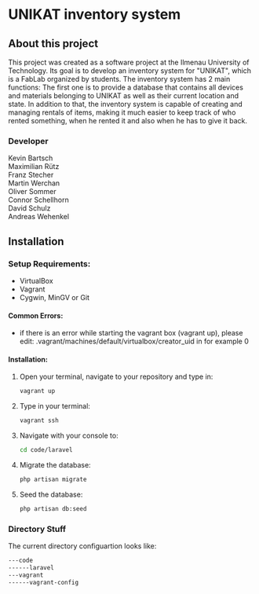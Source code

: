 # UNIKAT inventory system

## About this project

This project was created as a software project at the Ilmenau University of Technology. Its goal is to develop an inventory system for "UNIKAT", which is a FabLab organized by students. The inventory system has 2 main functions: The first one is to provide a database that contains all devices and materials belonging to UNIKAT as well as their current location and state. In addition to that, the inventory system is capable of creating and managing rentals of items, making it much easier to keep track of who rented something, when he rented it and also when he has to give it back.

### Developer

Kevin Bartsch </br>
Maximilian Rütz </br>
Franz Stecher </br>
Martin Werchan </br>
Oliver Sommer </br>
Connor Schellhorn </br>
David Schulz </br>
Andreas Wehenkel </br>

## Installation


### Setup Requirements:
- VirtualBox
- Vagrant
- Cygwin, MinGV or Git

#### Common Errors:
- if there is an error while starting the vagrant box (vagrant up), please edit:
  .vagrant/machines/default/virtualbox/creator_uid in for example 0

#### Installation:

1. Open your terminal, navigate to your repository and type in:

    ```sh
    vagrant up
    ```

2. Type in your terminal:

    ```sh
    vagrant ssh
    ```

3. Navigate with your console to:

    ```sh
    cd code/laravel
    ```

4. Migrate the database:

    ```sh
    php artisan migrate
    ```

5. Seed the database:

    ```sh
    php artisan db:seed
    ```

### Directory Stuff

The current directory configuartion looks like:

```sh
---code
------laravel
---vagrant
------vagrant-config
```


